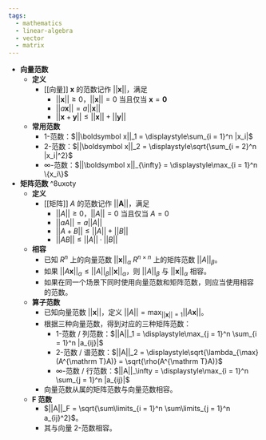 ```yaml
---
tags:
  - mathematics
  - linear-algebra
  - vector
  - matrix
---
```

- **向量范数**
	- **定义**
		- [[向量]] $\boldsymbol x$ 的范数记作 $||\boldsymbol x||$，满足
			- $||\boldsymbol x||\ge 0$，$||\boldsymbol x|| = 0$ 当且仅当 $\boldsymbol x=\boldsymbol 0$
			- $||a\boldsymbol x||=a||\boldsymbol x||$
			- $||\boldsymbol x + \boldsymbol y|| \le ||\boldsymbol x|| + ||\boldsymbol y||$
	- **常用范数**
		- $1$-范数：$||\boldsymbol x||_1 = \displaystyle\sum_{i = 1}^n |x_i|$
		- $2$-范数：$||\boldsymbol x||_2 = \displaystyle\sqrt{\sum_{i = 2}^n |x_i|^2}$
		- $\infty$-范数：$||\boldsymbol x||_{\infty} = \displaystyle\max_{i = 1}^n \{x_i\}$
- **矩阵范数** ^8uxoty
	- **定义**
		- [[矩阵]] $A$ 的范数记作 $||\boldsymbol A||$，满足
			- $||A||\ge 0$，$||A|| = 0$ 当且仅当 $A=0$
			- $||aA||=a||A||$
			- $||A + B|| \le ||A|| + ||B||$
			- $||AB|| \le ||A||\cdot||B||$
	- **相容**
		- 已知 $R^n$ 上的向量范数 $||\boldsymbol x||_\alpha$ $R^{n\times n}$ 上的矩阵范数 $||A||_\beta$。
		- 如果 $||A\boldsymbol x||_\alpha \le ||A||_\beta||\boldsymbol x||_\alpha$，则 $||A||_\beta$  与 $||\boldsymbol x||_\alpha$ 相容。
		- 如果在同一个场景下同时使用向量范数和矩阵范数，则应当使用相容的范数。
	- **算子范数**
		- 已知向量范数 $||\boldsymbol x||$，定义 $||A|| = \displaystyle\max_{||\boldsymbol x|| = 1} ||A\boldsymbol x||$。
		- 根据三种向量范数，得到对应的三种矩阵范数：
			- $1$-范数 / 列范数：$||A||_1 = \displaystyle\max_{j = 1}^n \sum_{i = 1}^n |a_{ij}|$
			- $2$-范数 / 谱范数：$||A||_2 = \displaystyle\sqrt{\lambda_{\max}(A^{\mathrm T}A)} = \sqrt{\rho(A^{\mathrm T}A)}$
			- $\infty$-范数 / 行范数：$||A||_\infty = \displaystyle\max_{i = 1}^n \sum_{j = 1}^n |a_{ij}|$
        - 向量范数从属的矩阵范数与向量范数相容。
    - **F 范数**
        - $||A||_F = \sqrt{\sum\limits_{i = 1}^n \sum\limits_{j = 1}^n a_{ij}^2}$。
        - 其与向量 2-范数相容。
